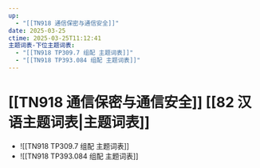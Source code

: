 ```yaml
---
up:
  - "[[TN918 通信保密与通信安全]]"
date: 2025-03-25
ctime: 2025-03-25T11:12:41
主题词表-下位主题词表:
  - "[[TN918 TP309.7 组配 主题词表]]"
  - "[[TN918 TP393.084 组配 主题词表]]"
---
```


# [[TN918 通信保密与通信安全]] [[82 汉语主题词表|主题词表]]

- ![[TN918 TP309.7 组配 主题词表]]
- ![[TN918 TP393.084 组配 主题词表]]
